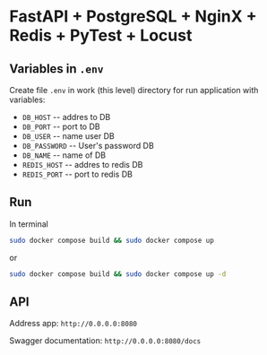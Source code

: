 # FastAPI + PostgreSQL + NginX + Redis + PyTest + Locust

## Variables in `.env`

Create file `.env` in work (this level) directory for run application with variables:
- `DB_HOST` -- addres to DB
- `DB_PORT` -- port to DB
- `DB_USER` -- name user DB
- `DB_PASSWORD` -- User's password DB
- `DB_NAME` -- name of DB
- `REDIS_HOST` -- addres to redis DB
- `REDIS_PORT` -- port to redis DB

## Run
In terminal
```bash
sudo docker compose build && sudo docker compose up
```
or
```bash
sudo docker compose build && sudo docker compose up -d
```

## API

Address app: `http://0.0.0.0:8080`

Swagger documentation: `http://0.0.0.0:8080/docs`
